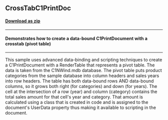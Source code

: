 ## CrossTabC1PrintDoc
#### [Download as zip](https://grapecity.github.io/DownGit/#/home?url=https://github.com/GrapeCity/ComponentOne-WinForms-Samples/tree/master/Next\PrintDocument\CS\CrossTabC1PrintDoc)
____
#### Demonstrates how to create a data-bound C1PrintDocument with a crosstab (pivot table)
____
This sample uses advanced data-binding and scripting techniques to create a C1PrintDocument with a RenderTable that represents a pivot table.
The data is taken from the C1NWind.mdb database.
The pivot table puts product categories from the sample database into column headers and sales years into row headers.
The table has both data-bound rows AND data-bound columns, so it grows both right (for categories) and down (for years).
The cell at the intersection of a row (year) and column (category) contains the total sales amount for that cell's year and category.
That amount is calculated using a class that is created in code and is assigned to the document's UserData property thus making it available to scripting in the document.
